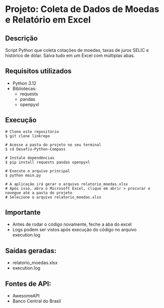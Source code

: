 # Projeto: Coleta de Dados de Moedas e Relatório em Excel

## Descrição
Script Python que coleta cotações de moedas, taxas de juros SELIC e histórico de dólar. Salva tudo em um Excel com múltiplas abas.

## Requisitos utilizados
- Python 3.12
- Bibliotecas:
  - requests
  - pandas
  - openpyxl


## Execução
```
# Clone este repositório
$ git clone linkrepo

# Acesse a pasta do projeto no seu terminal
$ cd Desafio-Python-Compass

# Instale dependências
$ pip install requests pandas openpyxl

# Execute o arquivo principal
$ python main.py

# A aplicação irá gerar o arquivo relatorio_moedas.xlsx
# Após isso, abra o Microsoft Excel, clique em abrir > procurar e navegue até a pasta do projeto
# Selecione o arquivo relatorio_moedas.xlsx

```

## Importante
- Antes de rodar o código novamente, feche a aba do excel
- Logs podem ser vistos após execução do código no arquivo execution.log

## Saídas geradas:
- relatorio_moedas.xlsx
- execution.log

## Fontes de API:
- AwesomeAPI
- Banco Central do Brasil
